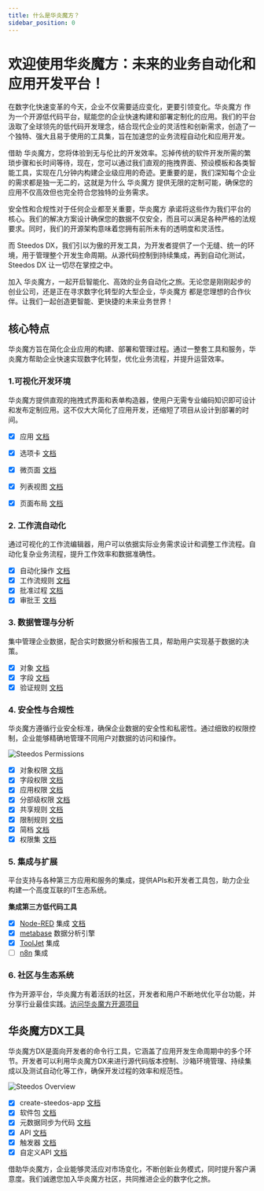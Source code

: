 ```yaml
---
title: 什么是华炎魔方？
sidebar_position: 0
---
```


# 欢迎使用华炎魔方：未来的业务自动化和应用开发平台！

在数字化快速变革的今天，企业不仅需要适应变化，更要引领变化。华炎魔方 作为一个开源低代码平台，赋能您的企业快速构建和部署定制化的应用。我们的平台汲取了全球领先的低代码开发理念，结合现代企业的灵活性和创新需求，创造了一个独特、强大且易于使用的工具集，旨在加速您的业务流程自动化和应用开发。

借助 华炎魔方，您将体验到无与伦比的开发效率。忘掉传统的软件开发所需的繁琐步骤和长时间等待，现在，您可以通过我们直观的拖拽界面、预设模板和各类智能工具，实现在几分钟内构建企业级应用的奇迹。更重要的是，我们深知每个企业的需求都是独一无二的，这就是为什么 华炎魔方 提供无限的定制可能，确保您的应用不仅高效但也完全符合您独特的业务需求。

安全性和合规性对于任何企业都至关重要，华炎魔方 承诺将这些作为我们平台的核心。我们的解决方案设计确保您的数据不仅安全，而且可以满足各种严格的法规要求。同时，我们的开源架构意味着您拥有前所未有的透明度和灵活性。

而 Steedos DX，我们引以为傲的开发工具，为开发者提供了一个无缝、统一的环境，用于管理整个开发生命周期。从源代码控制到持续集成，再到自动化测试，Steedos DX 让一切尽在掌控之中。

加入 华炎魔方，一起开启智能化、高效的业务自动化之旅。无论您是刚刚起步的创业公司，还是正在寻求数字化转型的大型企业，华炎魔方 都是您理想的合作伙伴。让我们一起创造更智能、更快捷的未来业务世界！


## 核心特点

华炎魔方旨在简化企业应用的构建、部署和管理过程。通过一整套工具和服务，华炎魔方帮助企业快速实现数字化转型，优化业务流程，并提升运营效率。


### 1.可视化开发环境

华炎魔方提供直观的拖拽式界面和表单构造器，使用户无需专业编码知识即可设计和发布定制应用。这不仅大大简化了应用开发，还缩短了项目从设计到部署的时间。

  - [x] 应用 [文档](./no-code/application/app)
  - [x] 选项卡 [文档](./no-code/application/tab)
  - [x] 微页面 [文档](./no-code/application/pages) 
  - [x] 列表视图 [文档](./no-code/customize/listview/)
  - [x] 页面布局 [文档](./no-code/customize/page-layout)


### 2. 工作流自动化

通过可视化的工作流编辑器，用户可以依据实际业务需求设计和调整工作流程。自动化复杂业务流程，提升工作效率和数据准确性。

  - [x] 自动化操作 [文档](./automation/automated-actions)
  - [x] 工作流规则 [文档](./automation/workflow-rules)
  - [x] 批准过程 [文档](./automation/approval-process)
  - [x] 审批王 [文档](./automation/approval-king/)

### 3. 数据管理与分析
集中管理企业数据，配合实时数据分析和报告工具，帮助用户实现基于数据的决策。

  - [x] 对象 [文档](./no-code/customize/object) 
  - [x] 字段 [文档](./no-code/customize/fields/) 
  - [x] 验证规则 [文档](./no-code/customize/validation-rules) 

### 4. 安全性与合规性

华炎魔方遵循行业安全标准，确保企业数据的安全性和私密性。通过细致的权限控制，企业能够精确地管理不同用户对数据的访问和操作。

![Steedos Permissions](/diagrams/Steedos-Permissions.drawio.svg)

  - [x] 对象权限 [文档](./admin/permissions/object-permissions)
  - [x] 字段权限 [文档](./admin/permissions/field-permissions)
  - [x] 应用权限 [文档](./admin/permissions/app-permissions)
  - [x] 分部级权限 [文档](./admin/permissions/division)
  - [x] 共享规则 [文档](./admin/permissions/sharing-rules)
  - [x] 限制规则 [文档](./admin/permissions/restriction-rules)
  - [x] 简档 [文档](./admin/permissions/profile)
  - [x] 权限集 [文档](./admin/permissions/permission-set)

### 5. 集成与扩展

平台支持与各种第三方应用和服务的集成，提供APIs和开发者工具包，助力企业构建一个高度互联的IT生态系统。

**集成第三方低代码工具**

  - [x] [Node-RED](https://github.com/node-red/node-red) 集成 [文档](./integration/node-red)
  - [x] [metabase](https://github.com/metabase/metabase) 数据分析引擎
  - [x] [ToolJet](https://github.com/ToolJet/ToolJet/) 集成
  - [ ] [n8n](https://github.com/n8n-io/n8n) 集成

### 6. 社区与生态系统

作为开源平台，华炎魔方有着活跃的社区，开发者和用户不断地优化平台功能，并分享行业最佳实践。[访问华炎魔方开源项目](https://github.com/steedos/steedos-platform)

## 华炎魔方DX工具

华炎魔方DX是面向开发者的命令行工具，它涵盖了应用开发生命周期中的多个环节。开发者可以利用华炎魔方DX来进行源代码版本控制、沙箱环境管理、持续集成以及测试自动化等工作，确保开发过程的效率和规范性。

![Steedos Overview](/img/platform/steedos-dx.png)

  - [x] create-steedos-app [文档](./developer/setup/create-steedos-app)
  - [x] 软件包 [文档](./developer/package/overview)
  - [x] 元数据同步为代码 [文档](./developer/package/sync-metadata)
  - [x] API [文档](./developer/api/overview)
  - [x] 触发器 [文档](./developer/service/action-trigger)
  - [x] 自定义API [文档](./developer/service/action-api)
   
借助华炎魔方，企业能够灵活应对市场变化，不断创新业务模式，同时提升客户满意度。我们诚邀您加入华炎魔方社区，共同推进企业的数字化之旅。
